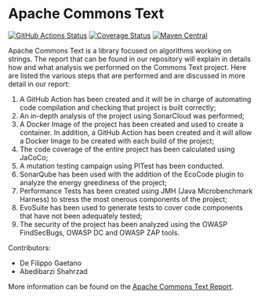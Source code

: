 <!---
 Licensed to the Apache Software Foundation (ASF) under one or more
 contributor license agreements.  See the NOTICE file distributed with
 this work for additional information regarding copyright ownership.
 The ASF licenses this file to You under the Apache License, Version 2.0
 (the "License"); you may not use this file except in compliance with
 the License.  You may obtain a copy of the License at

      http://www.apache.org/licenses/LICENSE-2.0

 Unless required by applicable law or agreed to in writing, software
 distributed under the License is distributed on an "AS IS" BASIS,
 WITHOUT WARRANTIES OR CONDITIONS OF ANY KIND, either express or implied.
 See the License for the specific language governing permissions and
 limitations under the License.
-->
<!---
 +======================================================================+
 |****                                                              ****|
 |****      THIS FILE IS GENERATED BY THE COMMONS BUILD PLUGIN      ****|
 |****                    DO NOT EDIT DIRECTLY                      ****|
 |****                                                              ****|
 +======================================================================+
 | TEMPLATE FILE: readme-md-template.md                                 |
 | commons-build-plugin/trunk/src/main/resources/commons-xdoc-templates |
 +======================================================================+
 |                                                                      |
 | 1) Re-generate using: mvn commons-build:readme-md                    |
 |                                                                      |
 | 2) Set the following properties in the component's pom:              |
 |    - commons.componentid (required, alphabetic, lower case)          |
 |    - commons.release.version (required)                              |
 |                                                                      |
 | 3) Example Properties                                                |
 |                                                                      |
 |  <properties>                                                        |
 |    <commons.componentid>math</commons.componentid>                   |
 |    <commons.release.version>1.2</commons.release.version>            |
 |  </properties>                                                       |
 |                                                                      |
 +======================================================================+
--->
Apache Commons Text
===================

[![GitHub Actions Status](https://github.com/apache/commons-text/workflows/Java%20CI/badge.svg)](https://github.com/apache/commons-text/actions)
[![Coverage Status](https://codecov.io/gh/gadf00/commons-text/branch/master/graph/badge.svg)](https://app.codecov.io/gh/gadf00/commons-text)
[![Maven Central](https://maven-badges.herokuapp.com/maven-central/org.apache.commons/commons-text/badge.svg?gav=true)](https://maven-badges.herokuapp.com/maven-central/org.apache.commons/commons-text/?gav=true)

Apache Commons Text is a library focused on algorithms working on strings.
The report that can be found in our repository will explain in details how and what analysis we performed on the Commons Text project. Here are listed the various steps that are performed and are discussed in more detail in our report:
1. A GitHub Action has been created and it will be in charge of automating code compilation and
checking that project is built correctly;
2. An in-depth analysis of the project using SonarCloud was performed;
3. A Docker Image of the project has been created and used to create a container. In addition, a
GitHub Action has been created and it will allow a Docker Image to be created with each build of the project;
4. The code coverage of the entire project has been calculated using JaCoCo;
5. A mutation testing campaign using PITest has been conducted.
6. SonarQube has been used with the addition of the EcoCode plugin to analyze the energy greediness
of the project;
7. Performance Tests has been created using JMH (Java Microbenchmark Harness) to stress the most
onerous components of the project;
8. EvoSuite has been used to generate tests to cover code components that have not been adequately
tested;
9. The security of the project has been analyzed using the OWASP FindSecBugs, OWASP DC and
OWASP ZAP tools.

Contributors:
- De Filippo Gaetano
- Abedibarzi Shahrzad

More information can be found on the [Apache Commons Text Report](https://github.com/gadf00/commons-text/blob/master/SOFTWARE_DEPENDABILITY.pdf).

